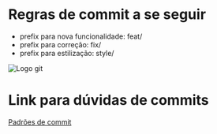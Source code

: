 # Regras de commit a se seguir
- prefix para nova funcionalidade: feat/
- prefix para correção: fix/
- prefix para estilização: style/

![Logo git](https://media2.dev.to/dynamic/image/width=1000,height=420,fit=cover,gravity=auto,format=auto/https%3A%2F%2Fdev-to-uploads.s3.amazonaws.com%2Fuploads%2Farticles%2Fotyo5p21tsjyhgqlzebw.png)

# Link para dúvidas de commits
[Padrões de commit](https://dev.to/renatoadorno/padroes-de-commits-commit-patterns-41co)